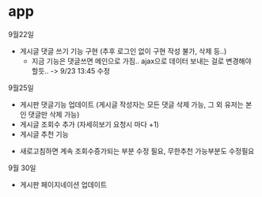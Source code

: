 # app
9월22일
- 게시글 댓글 쓰기 기능 구현
    (추후 로그인 없이 구현 작성 불가, 삭제 등..)
    + 지금 기능은 댓글쓰면 메인으로 가짐.. ajax으로 데이터 보내는 걸로 변경해야 할듯.. -> 9/23 13:45 수정

9월25일
- 게시판 댓글기능 업데이트
    (게시글 작성자는 모든 댓글 삭제 가능, 그 외 유저는 본인 댓글만 삭제 가능)
- 게시글 조회수 추가
    (자세히보기 요청시 마다 +1)
- 게시글 추천 기능
+ 새로고침하면 계속 조회수증가되는 부분 수정 필요, 무한추천 가능부분도 수정필요

9월 30일
- 게시판 페이지네이션 업데이트